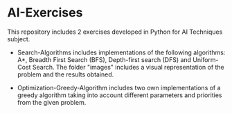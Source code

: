 # AI-Exercises

This repository includes 2 exercises developed in Python for AI Techniques subject.

- Search-Algorithms includes implementations of the following algorithms: A*, Breadth First Search (BFS), Depth-first search (DFS) and Uniform-Cost Search. The folder "images" includes a visual representation of the problem and the results obtained.

- Optimization-Greedy-Algorithm includes two own implementations of a greedy algorithm taking into account different parameters and priorities from the given problem.

